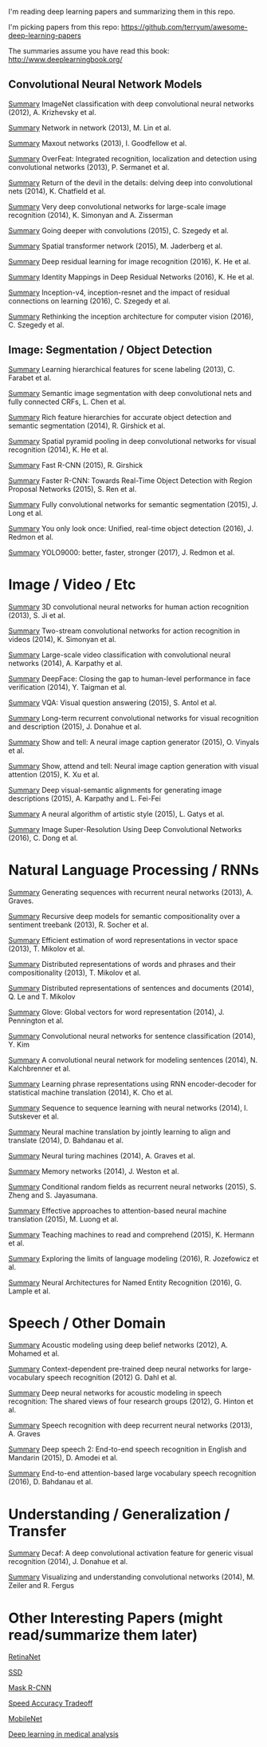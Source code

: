 I'm reading deep learning papers and summarizing them in this repo.

I'm picking papers from this repo: https://github.com/terryum/awesome-deep-learning-papers

The summaries assume you have read this book: http://www.deeplearningbook.org/

## Convolutional Neural Network Models

[Summary](https://github.com/hariharsubramanyam/deep-learning-paper-summaries/blob/master/AlexNet/AlexNet.pdf) ImageNet classification with deep convolutional neural networks (2012), A. Krizhevsky et al.

[Summary](https://github.com/hariharsubramanyam/deep-learning-paper-summaries/blob/master/NetworkInNetwork/NetworkInNetwork.pdf) Network in network (2013), M. Lin et al.

 [Summary](https://github.com/hariharsubramanyam/deep-learning-paper-summaries/blob/master/Maxout/Maxout.pdf) Maxout networks (2013), I. Goodfellow et al.

[Summary](https://github.com/hariharsubramanyam/deep-learning-paper-summaries/blob/master/OverFeat/OverFeat.pdf) OverFeat: Integrated recognition, localization and detection using convolutional networks (2013), P. Sermanet et al.

[Summary](https://github.com/hariharsubramanyam/deep-learning-paper-summaries/blob/master/DelvingIntoConvolutionalNets/DelvingIntoConvolutionalNets.pdf) Return of the devil in the details: delving deep into convolutional nets (2014), K. Chatfield et al.

[Summary](https://github.com/hariharsubramanyam/deep-learning-paper-summaries/blob/master/VGG/VGG.pdf) Very deep convolutional networks for large-scale image recognition (2014), K. Simonyan and A. Zisserman

[Summary](https://github.com/hariharsubramanyam/deep-learning-paper-summaries/blob/master/GoogLeNet/GoogLeNet.pdf) Going deeper with convolutions (2015), C. Szegedy et al.

[Summary](https://github.com/hariharsubramanyam/deep-learning-paper-summaries/blob/master/SpatialTransformerNetworks/SpatialTransformerNetworks.pdf) Spatial transformer network (2015), M. Jaderberg et al.

[Summary](https://github.com/hariharsubramanyam/deep-learning-paper-summaries/blob/master/ResNet/ResNet.pdf) Deep residual learning for image recognition (2016), K. He et al.

[Summary](https://github.com/hariharsubramanyam/deep-learning-paper-summaries/blob/master/ResNet2/ResNet2.pdf) Identity Mappings in Deep Residual Networks (2016), K. He et al.

[Summary](https://github.com/hariharsubramanyam/deep-learning-paper-summaries/blob/master/RethinkingInception/RethinkingInception.pdf) Inception-v4, inception-resnet and the impact of residual connections on learning (2016), C. Szegedy et al.

[Summary](https://github.com/hariharsubramanyam/deep-learning-paper-summaries/blob/master/InceptionV4/InceptionV4.pdf) Rethinking the inception architecture for computer vision (2016), C. Szegedy et al.


## Image: Segmentation / Object Detection

[Summary](https://github.com/hariharsubramanyam/deep-learning-paper-summaries/blob/master/FeaturesForSceneLabeling/FeaturesForSceneLabeling.pdf) Learning hierarchical features for scene labeling (2013), C. Farabet et al.

[Summary](https://github.com/hariharsubramanyam/deep-learning-paper-summaries/blob/master/DeepLab/DeepLab.pdf) Semantic image segmentation with deep convolutional nets and fully connected CRFs, L. Chen et al.

[Summary](https://github.com/hariharsubramanyam/deep-learning-paper-summaries/blob/master/RCNN/RCNN.pdf) Rich feature hierarchies for accurate object detection and semantic segmentation (2014), R. Girshick et al.

[Summary](https://github.com/hariharsubramanyam/deep-learning-paper-summaries/blob/master/SpatialPyramidPooling/SpatialPyramidPooling.pdf) Spatial pyramid pooling in deep convolutional networks for visual recognition (2014), K. He et al.

[Summary](https://github.com/hariharsubramanyam/deep-learning-paper-summaries/blob/master/FastRCNN/FastRCNN.pdf) Fast R-CNN (2015), R. Girshick

[Summary](https://github.com/hariharsubramanyam/deep-learning-paper-summaries/blob/master/FasterRCNN/FasterRCNN.pdf) Faster R-CNN: Towards Real-Time Object Detection with Region Proposal Networks (2015), S. Ren et al.

[Summary](https://github.com/hariharsubramanyam/deep-learning-paper-summaries/blob/master/FCN/FCN.pdf) Fully convolutional networks for semantic segmentation (2015), J. Long et al.

[Summary](https://github.com/hariharsubramanyam/deep-learning-paper-summaries/blob/master/YOLO/YOLO.pdf) You only look once: Unified, real-time object detection (2016), J. Redmon et al.

[Summary](https://github.com/hariharsubramanyam/deep-learning-paper-summaries/blob/master/YOLO9000/YOLO9000.pdf) YOLO9000: better, faster, stronger (2017), J. Redmon et al.

# Image / Video / Etc
[Summary](https://github.com/hariharsubramanyam/deep-learning-paper-summaries/blob/master/3DCNN/3DCNN.pdf) 3D convolutional neural networks for human action recognition (2013), S. Ji et al.

[Summary](https://github.com/hariharsubramanyam/deep-learning-paper-summaries/blob/master/TwoStream/TwoStream.pdf) Two-stream convolutional networks for action recognition in videos (2014), K. Simonyan et al.

[Summary](https://github.com/hariharsubramanyam/deep-learning-paper-summaries/blob/master/VideoClassification/VideoClassification.pdf) Large-scale video classification with convolutional neural networks (2014), A. Karpathy et al.

[Summary](https://github.com/hariharsubramanyam/deep-learning-paper-summaries/blob/master/DeepFace/DeepFace.pdf) DeepFace: Closing the gap to human-level performance in face verification (2014), Y. Taigman et al.

[Summary](https://github.com/hariharsubramanyam/deep-learning-paper-summaries/blob/master/VQA/VQA.pdf) VQA: Visual question answering (2015), S. Antol et al.

[Summary](https://github.com/hariharsubramanyam/deep-learning-paper-summaries/blob/master/LRCN/LRCN.pdf) Long-term recurrent convolutional networks for visual recognition and description (2015), J. Donahue et al.

[Summary](https://github.com/hariharsubramanyam/deep-learning-paper-summaries/blob/master/NIC/NIC.pdf) Show and tell: A neural image caption generator (2015), O. Vinyals et al.

[Summary](https://github.com/hariharsubramanyam/deep-learning-paper-summaries/blob/master/ShowAttendTell/ShowAttendTell.pdf) Show, attend and tell: Neural image caption generation with visual attention (2015), K. Xu et al.

[Summary](https://github.com/hariharsubramanyam/deep-learning-paper-summaries/blob/master/VisualSemanticAlignment/VisualSemanticAlignment.pdf) Deep visual-semantic alignments for generating image descriptions (2015), A. Karpathy and L. Fei-Fei

[Summary](https://github.com/hariharsubramanyam/deep-learning-paper-summaries/blob/master/NeuralStyle/NeuralStyle.pdf) A neural algorithm of artistic style (2015), L. Gatys et al.

[Summary](https://github.com/hariharsubramanyam/deep-learning-paper-summaries/blob/master/ImageSuperResolution/ImageSuperResolution.pdf) Image Super-Resolution Using Deep Convolutional Networks (2016), C. Dong et al.

# Natural Language Processing / RNNs

[Summary](https://github.com/hariharsubramanyam/deep-learning-paper-summaries/blob/master/RNNSequences/RNNSequences.pdf) Generating sequences with recurrent neural networks (2013), A. Graves.

[Summary](https://github.com/hariharsubramanyam/deep-learning-paper-summaries/blob/master/SentimentTreebank/SentimentTreebank.pdf) Recursive deep models for semantic compositionality over a sentiment treebank (2013), R. Socher et al.

[Summary](https://github.com/hariharsubramanyam/deep-learning-paper-summaries/blob/master/SkipgramCBOW/SkipgramCBOW.pdf) Efficient estimation of word representations in vector space (2013), T. Mikolov et al.

[Summary](https://github.com/hariharsubramanyam/deep-learning-paper-summaries/blob/master/Skipgram2/Skipgram2.pdf) Distributed representations of words and phrases and their compositionality (2013), T. Mikolov et al.

[Summary](https://github.com/hariharsubramanyam/deep-learning-paper-summaries/blob/master/ParagraphVector/ParagraphVector.pdf) Distributed representations of sentences and documents (2014), Q. Le and T. Mikolov

[Summary](https://github.com/hariharsubramanyam/deep-learning-paper-summaries/blob/master/Glove/Glove.pdf) Glove: Global vectors for word representation (2014), J. Pennington et al.

[Summary](https://github.com/hariharsubramanyam/deep-learning-paper-summaries/blob/master/SentenceClassification/SentenceClassification.pdf) Convolutional neural networks for sentence classification (2014), Y. Kim

[Summary](https://github.com/hariharsubramanyam/deep-learning-paper-summaries/blob/master/CNNSentenceModel/CNNSentenceModel.pdf) A convolutional neural network for modeling sentences (2014), N. Kalchbrenner et al.

[Summary](https://github.com/hariharsubramanyam/deep-learning-paper-summaries/blob/master/EncoderDecoder/EncoderDecoder.pdf) Learning phrase representations using RNN encoder-decoder for statistical machine translation (2014), K. Cho et al.

[Summary](https://github.com/hariharsubramanyam/deep-learning-paper-summaries/blob/master/Seq2Seq/Seq2Seq.pdf) Sequence to sequence learning with neural networks (2014), I. Sutskever et al.

[Summary](https://github.com/hariharsubramanyam/deep-learning-paper-summaries/blob/master/NMT/NMT.pdf) Neural machine translation by jointly learning to align and translate (2014), D. Bahdanau et al.

[Summary](https://github.com/hariharsubramanyam/deep-learning-paper-summaries/blob/master/NeuralTuringMachine/NeuralTuringMachine.pdf) Neural turing machines (2014), A. Graves et al.

[Summary](https://github.com/hariharsubramanyam/deep-learning-paper-summaries/blob/master/MemoryNetwork/MemoryNetwork.pdf) Memory networks (2014), J. Weston et al.

[Summary](https://github.com/hariharsubramanyam/deep-learning-paper-summaries/blob/master/CRFAsRNN/CRFAsRNN.pdf) Conditional random fields as recurrent neural networks (2015), S. Zheng and S. Jayasumana.

[Summary](https://github.com/hariharsubramanyam/deep-learning-paper-summaries/blob/master/NeuralMachineTranslationAttention/NeuralMachineTranslationAttention.pdf) Effective approaches to attention-based neural machine translation (2015), M. Luong et al.

[Summary](https://github.com/hariharsubramanyam/deep-learning-paper-summaries/blob/master/ReadAndComprehend/ReadAndComprehend.pdf) Teaching machines to read and comprehend (2015), K. Hermann et al.

[Summary](https://github.com/hariharsubramanyam/deep-learning-paper-summaries/blob/master/LimitsOfLanguageModeling/LimitsOfLanguageModeling.pdf) Exploring the limits of language modeling (2016), R. Jozefowicz et al.

[Summary](https://github.com/hariharsubramanyam/deep-learning-paper-summaries/blob/master/NamedEntityRecognition/NamedEntityRecognition.pdf) Neural Architectures for Named Entity Recognition (2016), G. Lample et al.

# Speech / Other Domain

[Summary](https://github.com/hariharsubramanyam/deep-learning-paper-summaries/blob/master/AcousticDeepBelief/AcousticDeepBelief.pdf) Acoustic modeling using deep belief networks (2012), A. Mohamed et al.

[Summary](https://github.com/hariharsubramanyam/deep-learning-paper-summaries/blob/master/CD_DNN_HMM/CD_DNN_HMM.pdf) Context-dependent pre-trained deep neural networks for large-vocabulary speech recognition (2012) G. Dahl et al.

[Summary](https://github.com/hariharsubramanyam/deep-learning-paper-summaries/blob/master/AcousticFourGroups/AcousticFourGroups.pdf) Deep neural networks for acoustic modeling in speech recognition: The shared views of four research groups (2012), G. Hinton et al.

[Summary](https://github.com/hariharsubramanyam/deep-learning-paper-summaries/blob/master/SpeechRNN/SpeechRNN.pdf) Speech recognition with deep recurrent neural networks (2013), A. Graves

[Summary](https://github.com/hariharsubramanyam/deep-learning-paper-summaries/blob/master/DeepSpeech2/DeepSpeech2.pdf) Deep speech 2: End-to-end speech recognition in English and Mandarin (2015), D. Amodei et al.

[Summary](https://github.com/hariharsubramanyam/deep-learning-paper-summaries/blob/master/AttentionSpeech/AttentionSpeech.pdf) End-to-end attention-based large vocabulary speech recognition (2016), D. Bahdanau et al.

# Understanding / Generalization / Transfer
[Summary](https://github.com/hariharsubramanyam/deep-learning-paper-summaries/blob/master/DeCAF/DeCAF.pdf) Decaf: A deep convolutional activation feature for generic visual recognition (2014), J. Donahue et al.

[Summary](https://github.com/hariharsubramanyam/deep-learning-paper-summaries/blob/master/VisualizeAlexNet/VisualizeAlexNet.pdf) Visualizing and understanding convolutional networks (2014), M. Zeiler and R. Fergus


# Other Interesting Papers (might read/summarize them later)
[RetinaNet](https://arxiv.org/pdf/1708.02002.pdf)

[SSD](https://arxiv.org/pdf/1512.02325.pdf)

[Mask R-CNN](https://arxiv.org/pdf/1703.06870.pdf%20http://arxiv.org/abs/1703.06870.pdf)

[Speed Accuracy Tradeoff](http://openaccess.thecvf.com/content_cvpr_2017/papers/Huang_SpeedAccuracy_Trade-Offs_for_CVPR_2017_paper.pdf)

[MobileNet](https://arxiv.org/pdf/1704.04861.pdf)

[Deep learning in medical analysis](https://arxiv.org/pdf/1702.05747.pdf)
